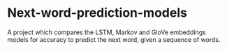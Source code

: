 # Next-word-prediction-models
A project which compares the LSTM, Markov and GloVe embeddings models for accuracy to predict the next word, given a sequence of words.
